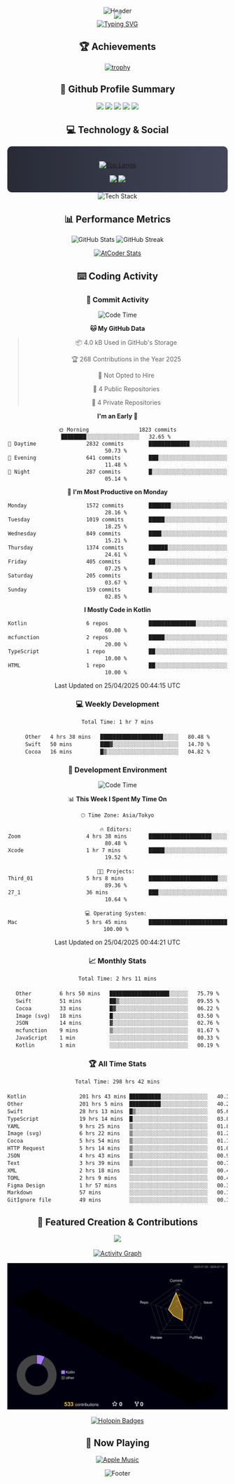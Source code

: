 <div align="center">
  
![Header](https://capsule-render.vercel.app/api?type=waving&color=gradient&customColorList=12&height=300&section=header&text=Welcome%20to%20Batapii's%20Universe&fontSize=50&animation=fadeIn&fontAlignY=40&desc=Android%20Developer%20|%20Kotlin%20LOVE%20)

<div style="margin-top: -20px;">
  <img src="https://readme-typing-svg.herokuapp.com/?lines=Crafting+Android+Experiences;Building+Tomorrow's+Apps+Today;Always+Learning,+Always+Growing&font=Fira%20Code&center=true&width=440&height=45&color=f75c7e&vCenter=true&size=22&pause=1000">
</div>

<a href="https://git.io/typing-svg">
  <img src="https://readme-typing-svg.demolab.com?font=Fira+Code&weight=600&size=28&duration=4000&pause=1000&center=true&vCenter=true&width=800&lines=Hey+there!+I'm+Batapii+%F0%9F%91%8B;Android+Developer+from+Japan+%F0%9F%87%AF%F0%9F%87%B5" alt="Typing SVG" />
</a>

## 🏆 Achievements

[![trophy](https://github-profile-trophy.vercel.app/?username=batapii&theme=onestar&no-frame=true&no-bg=true&column=8&rank=SECRET,SSS,SS,S,AAA,AA,A,B,C,?&margin-w=10&margin-h=10)](https://github.com/ryo-ma/github-profile-trophy)

## 🎯 Github Profile Summary

<div align="center">
  <img src="http://github-profile-summary-cards.vercel.app/api/cards/profile-details?username=batapii&theme=radical" />
  <img src="http://github-profile-summary-cards.vercel.app/api/cards/repos-per-language?username=batapii&theme=radical" />
  <img src="http://github-profile-summary-cards.vercel.app/api/cards/most-commit-language?username=batapii&theme=radical" />
  <img src="http://github-profile-summary-cards.vercel.app/api/cards/stats?username=batapii&theme=radical" />
  <img src="http://github-profile-summary-cards.vercel.app/api/cards/productive-time?username=batapii&theme=radical" />
</div>

## 💻 Technology & Social

<div align="center" style="background: linear-gradient(to right, #282A36, #44475A); padding: 20px; border-radius: 10px;">

[![Top Langs](https://github-readme-stats.vercel.app/api/top-langs/?username=batapii
)](https://github.com/anuraghazra/github-readme-stats)

<div style="margin-top: 15px">
<a href="https://github.com/batapii"><img src="https://img.shields.io/github/followers/batapii?style=for-the-badge&logo=github&label=Follow&color=ff6e96&labelColor=282A36"/></a>
<a href="https://twitter.com/batapii3939"><img src="https://img.shields.io/twitter/follow/batapii?style=for-the-badge&logo=twitter&color=1DA1F2&labelColor=282A36&label= Twitter"/></a>
</div>

</div>

<div align="center">
<img src="https://github-readme-tech-stack.vercel.app/api/cards?title=Tech+Stack&align=center&titleAlign=center&fontSize=20&lineHeight=10&lineCount=4&theme=github_dark&width=800&bg=%230D1117&badge=%23161B22&border=%2321262D&titleColor=%2358A6FF&line1=kotlin%2Ckotlin%2C0095D5%3Bandroid%2Candroid%2C00ff00%3Bjetpackcompose%2Cjetpack%2C4285F4%3B&line2=swift%2Cswift%2CFA7343%3Bfirebase%2Cfirebase%2CFFCA28%3Bgithub%2Cgithub%2C181717%3B&line3=typescript%2Ctypescript%2C3178C6%3Bgraphql%2Cgraphql%2CE10098%3Bsupabase%2Csupabase%2C3FCF8E%3B&line4=gradle%2Cgradle%2C02303A%3Bgitkraken%2Cgitkraken%2C179287%3Bpostman%2Cpostman%2CFF6C37%3B" alt="Tech Stack" />
</div>



## 📊 Performance Metrics

<div align="center">

![GitHub Stats](https://github-readme-stats.vercel.app/api?username=batapii&show_icons=true&theme=radical&hide_border=true&bg_color=0D1117)
![GitHub Streak](https://github-readme-streak-stats.herokuapp.com/?user=batapii&theme=radical&hide_border=true&background=0D1117)

[![AtCoder Stats](https://atcoder-readme-stats.vercel.app/stats/batapii3939?theme=dark&show_history=5&width=495)](https://github.com/iwbc-mzk/atcoder-readme-stats)

</div>

## ⌨️ Coding Activity

### 🌟 Commit Activity
<!--START_SECTION:commit-stats-->
![Code Time](http://img.shields.io/badge/Code%20Time-499%20hrs%2047%20mins-blue)

**🐱 My GitHub Data** 

> 📦 4.0 kB Used in GitHub's Storage 
 > 
> 🏆 268 Contributions in the Year 2025
 > 
> 🚫 Not Opted to Hire
 > 
> 📜 4 Public Repositories 
 > 
> 🔑 4 Private Repositories 
 > 
**I'm an Early 🐤** 

```text
🌞 Morning                1823 commits        ████████░░░░░░░░░░░░░░░░░   32.65 % 
🌆 Daytime                2832 commits        █████████████░░░░░░░░░░░░   50.73 % 
🌃 Evening                641 commits         ███░░░░░░░░░░░░░░░░░░░░░░   11.48 % 
🌙 Night                  287 commits         █░░░░░░░░░░░░░░░░░░░░░░░░   05.14 % 
```
📅 **I'm Most Productive on Monday** 

```text
Monday                   1572 commits        ███████░░░░░░░░░░░░░░░░░░   28.16 % 
Tuesday                  1019 commits        █████░░░░░░░░░░░░░░░░░░░░   18.25 % 
Wednesday                849 commits         ████░░░░░░░░░░░░░░░░░░░░░   15.21 % 
Thursday                 1374 commits        ██████░░░░░░░░░░░░░░░░░░░   24.61 % 
Friday                   405 commits         ██░░░░░░░░░░░░░░░░░░░░░░░   07.25 % 
Saturday                 205 commits         █░░░░░░░░░░░░░░░░░░░░░░░░   03.67 % 
Sunday                   159 commits         █░░░░░░░░░░░░░░░░░░░░░░░░   02.85 % 
```


**I Mostly Code in Kotlin** 

```text
Kotlin                   6 repos             ███████████████░░░░░░░░░░   60.00 % 
mcfunction               2 repos             █████░░░░░░░░░░░░░░░░░░░░   20.00 % 
TypeScript               1 repo              ██░░░░░░░░░░░░░░░░░░░░░░░   10.00 % 
HTML                     1 repo              ██░░░░░░░░░░░░░░░░░░░░░░░   10.00 % 
```




 Last Updated on 25/04/2025 00:44:15 UTC
<!--END_SECTION:commit-stats-->

### 💻 Weekly Development
<!--START_SECTION:wakatime-->

```txt
Total Time: 1 hr 7 mins

Other   4 hrs 38 mins   ████████████████████░░░░░   80.48 %
Swift   50 mins         ███▓░░░░░░░░░░░░░░░░░░░░░   14.70 %
Cocoa   16 mins         █▒░░░░░░░░░░░░░░░░░░░░░░░   04.82 %
```

<!--END_SECTION:wakatime-->

### 🔨 Development Environment
<!--START_SECTION:dev-stats-->
![Code Time](http://img.shields.io/badge/Code%20Time-499%20hrs%2047%20mins-blue)

📊 **This Week I Spent My Time On** 

```text
🕑︎ Time Zone: Asia/Tokyo

🔥 Editors: 
Zoom                     4 hrs 38 mins       ████████████████████░░░░░   80.48 % 
Xcode                    1 hr 7 mins         █████░░░░░░░░░░░░░░░░░░░░   19.52 % 

🐱‍💻 Projects: 
Third_01                 5 hrs 8 mins        ██████████████████████░░░   89.36 % 
27_1                     36 mins             ███░░░░░░░░░░░░░░░░░░░░░░   10.64 % 

💻 Operating System: 
Mac                      5 hrs 45 mins       █████████████████████████   100.00 % 
```


 Last Updated on 25/04/2025 00:44:21 UTC
<!--END_SECTION:dev-stats-->

### 📈 Monthly Stats
<!--START_SECTION:wakamonth-->

```txt
Total Time: 2 hrs 11 mins

Other         6 hrs 50 mins   ███████████████████░░░░░░   75.79 %
Swift         51 mins         ██▒░░░░░░░░░░░░░░░░░░░░░░   09.55 %
Cocoa         33 mins         █▓░░░░░░░░░░░░░░░░░░░░░░░   06.22 %
Image (svg)   18 mins         █░░░░░░░░░░░░░░░░░░░░░░░░   03.50 %
JSON          14 mins         ▓░░░░░░░░░░░░░░░░░░░░░░░░   02.76 %
mcfunction    9 mins          ▒░░░░░░░░░░░░░░░░░░░░░░░░   01.67 %
JavaScript    1 min           ░░░░░░░░░░░░░░░░░░░░░░░░░   00.33 %
Kotlin        1 min           ░░░░░░░░░░░░░░░░░░░░░░░░░   00.19 %
```

<!--END_SECTION:wakamonth-->

### 🏆 All Time Stats
<!--START_SECTION:wakaalltime-->

```txt
Total Time: 298 hrs 42 mins

Kotlin                 201 hrs 43 mins ██████████░░░░░░░░░░░░░░░   40.36 %
Other                  201 hrs 5 mins  ██████████░░░░░░░░░░░░░░░   40.23 %
Swift                  28 hrs 13 mins  █▒░░░░░░░░░░░░░░░░░░░░░░░   05.65 %
TypeScript             19 hrs 14 mins  █░░░░░░░░░░░░░░░░░░░░░░░░   03.85 %
YAML                   9 hrs 25 mins   ▒░░░░░░░░░░░░░░░░░░░░░░░░   01.88 %
Image (svg)            6 hrs 22 mins   ▒░░░░░░░░░░░░░░░░░░░░░░░░   01.28 %
Cocoa                  5 hrs 54 mins   ▒░░░░░░░░░░░░░░░░░░░░░░░░   01.18 %
HTTP Request           5 hrs 14 mins   ▒░░░░░░░░░░░░░░░░░░░░░░░░   01.05 %
JSON                   4 hrs 43 mins   ▒░░░░░░░░░░░░░░░░░░░░░░░░   00.95 %
Text                   3 hrs 39 mins   ▒░░░░░░░░░░░░░░░░░░░░░░░░   00.73 %
XML                    2 hrs 18 mins   ░░░░░░░░░░░░░░░░░░░░░░░░░   00.46 %
TOML                   2 hrs 9 mins    ░░░░░░░░░░░░░░░░░░░░░░░░░   00.43 %
Figma Design           1 hr 57 mins    ░░░░░░░░░░░░░░░░░░░░░░░░░   00.39 %
Markdown               57 mins         ░░░░░░░░░░░░░░░░░░░░░░░░░   00.19 %
GitIgnore file         49 mins         ░░░░░░░░░░░░░░░░░░░░░░░░░   00.17 %
```

<!--END_SECTION:wakaalltime-->


## 🌟 Featured Creation & Contributions

<div align="center">
  <a href="https://github.com/batapii/ToDoSNS">
    <img src="https://github-readme-stats.vercel.app/api/pin/?username=batapii&repo=ToDoSNS&theme=radical&hide_border=true&bg_color=0D1117" />
  </a>

[![Activity Graph](https://github-readme-activity-graph.vercel.app/graph?username=batapii&custom_title=Contribution%20Graph&hide_border=true&theme=radical&bg_color=0D1117)](https://github.com/ashutosh00710/github-readme-activity-graph)

![3D Contrib](./profile-3d-contrib/profile-night-rainbow.svg)

[![Holopin Badges](https://holopin.me/batapii)](https://holopin.io/@batapii)

</div>

## 🎵 Now Playing

<div align="center">
  
[![Apple Music](https://music-profile.rayriffy.com/theme/dark.svg?uid=001005.6598667d2ffd4a10a4f429edd0ba24c4.1156)](https://github.com/rayriffy/apple-music-github-profile)

</div>

![Footer](https://capsule-render.vercel.app/api?type=waving&color=gradient&customColorList=12&height=100&section=footer)

</div>
